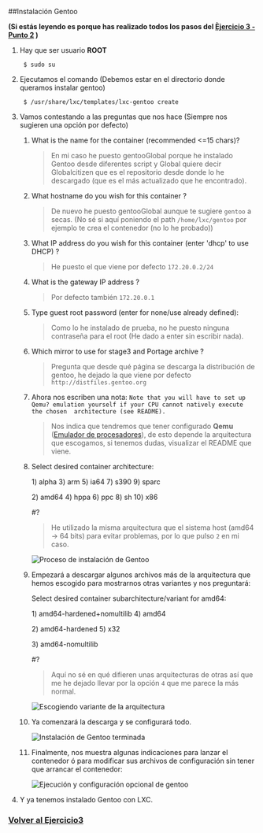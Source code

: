 ##Instalación Gentoo 

**(Si estás leyendo es porque has realizado todos los pasos del [Èjercicio 3 - Punto 2](/Tema3/Ejercicios2y3.md#ejercicio3parte2) )**

1. Hay que ser usuario **ROOT**

		$ sudo su

2. Ejecutamos el comando (Debemos estar en el directorio donde queramos instalar gentoo)

		$ /usr/share/lxc/templates/lxc-gentoo create

3. Vamos contestando a las preguntas que nos hace (Siempre nos sugieren una opción por defecto)

	1.	What is the name for the container (recommended <=15 chars)?

		> En mi caso he puesto gentooGlobal porque he instalado Gentoo desde diferentes script y Global quiere decir Globalcitizen que es el repositorio desde donde lo he descargado (que es el más actualizado que he encontrado).

	2. What hostname do you wish for this container ?

		> De nuevo he puesto gentooGlobal aunque te sugiere `gentoo` a secas. (No sé si aquí poniendo el path `/home/lxc/gentoo` por ejemplo te crea el contenedor (no lo he probado))

	3. What IP address do you wish for this container (enter 'dhcp' to use DHCP) ?

		> He puesto el que viene por defecto `172.20.0.2/24`

	4. What is the gateway IP address ? 

		> Por defecto también `172.20.0.1`

	5. Type guest root password (enter for none/use already defined): 

		> Como lo he instalado de prueba, no he puesto ninguna contraseña para el root (He dado a enter sin escribir nada).

	6. Which mirror to use for stage3 and Portage archive ? 

		> Pregunta que desde qué página se descarga la distribución de gentoo, he dejado la que viene por defecto `http://distfiles.gentoo.org`


	7. Ahora nos escriben una nota: `Note that you will have to set up Qemu? emulation yourself if your CPU cannot natively execute the chosen 
	architecture (see README).`

		> Nos indica que tendremos que tener configurado **Qemu** ([Emulador de procesadores](http://es.wikipedia.org/wiki/QEMU "Qemu en la wikipedia")), de esto depende la arquitectura que escogamos, si tenemos dudas, visualizar el README que viene.

	8. Select desired container architecture:
	
		1\) alpha    3\) arm     5\) ia64	  7\) s390    9\) sparc
		
		2\) amd64    4\) hppa    6\) ppc	  8\) sh	    10\) x86
		
		\#?

		> He utilizado la misma arquitectura que el sistema host (amd64 -> 64 bits) para evitar problemas, por lo que pulso `2` en mi caso.

		![Proceso de instalación de Gentoo](https://raw.github.com/oskyar/InfraestructuraVirtual/master/Tema3/img/Ejercicio3b-proceso-instalacion-gentoo.png)


	9. Empezará a descargar algunos archivos más de la arquitectura que hemos escogido para mostrarnos otras variantes y nos preguntará:

		Select desired container subarchitecture/variant for amd64:
		
		1\) amd64-hardened+nomultilib  4\) amd64
		
		2\) amd64-hardened	      5\) x32
		
		3\) amd64-nomultilib
		
		\#?

		> Aquí no sé en qué difieren unas arquitecturas de otras así que me he dejado llevar por la opción `4` que me parece la más normal.

		![Escogiendo variante de la arquitectura](https://raw.github.com/oskyar/InfraestructuraVirtual/master/Tema3/img/Ejercicio3b-Escogiendo-variante-arquitectura.png)

	10. Ya comenzará la descarga y se configurará todo.

		![Instalación de Gentoo terminada](https://raw.github.com/oskyar/InfraestructuraVirtual/master/Tema3/img/Ejercicio3b-Instalacion-gentoo-terminada.png)

	11. Finalmente, nos muestra algunas indicaciones para lanzar el contenedor ó para modificar sus archivos de configuración sin tener que arrancar el contenedor:

		![Ejecución y configuración opcional de gentoo](https://raw.github.com/oskyar/InfraestructuraVirtual/master/Tema3/img/Ejercicio3b-Ejecucion-y-configuracion-opcional.png)

4. Y ya tenemos instalado Gentoo con LXC.


### [Volver al Ejercicio3](https://github.com/oskyar/InfraestructuraVirtual/blob/master/Tema3/Ejercicios2y3.md)
